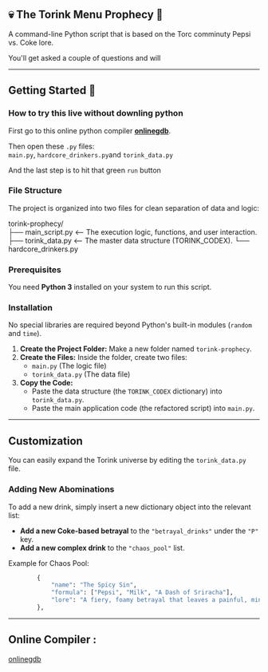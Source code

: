 ## 💀 The Torink Menu Prophecy 🥤

A command-line Python script that is based on the Torc comminuty Pepsi vs. Coke lore.

You'll get asked a couple of questions and will

---


## Getting Started 🚀

### How to try this live without downling python


First go to this online python compiler **[onlinegdb](https://www.onlinegdb.com/online_python_compiler)**. <br>

Then open these `.py` files:<br>
`main.py`, `hardcore_drinkers.py`and `torink_data.py` <br>

And the last step is to hit that green `run` button


### File Structure

The project is organized into two files for clean separation of data and logic:

torink-prophecy/<br>
├── main_script.py   <-- The execution logic, functions, and user interaction.<br>
├── torink_data.py    <-- The master data structure (TORINK_CODEX).
└── hardcore_drinkers.py


### Prerequisites

You need **Python 3** installed on your system to run this script.

### Installation

No special libraries are required beyond Python's built-in modules (`random` and `time`).

1.  **Create the Project Folder:** Make a new folder named `torink-prophecy`.
2.  **Create the Files:** Inside the folder, create two files:
    * `main.py` (The logic file)
    * `torink_data.py` (The data file)
3.  **Copy the Code:**
    * Paste the data structure (the `TORINK_CODEX` dictionary) into `torink_data.py`.
    * Paste the main application code (the refactored script) into `main.py`.

---


## Customization

You can easily expand the Torink universe by editing the `torink_data.py` file.


### Adding New Abominations

To add a new drink, simply insert a new dictionary object into the relevant list:

* **Add a new Coke-based betrayal** to the `"betrayal_drinks"` under the `"P"` key.
* **Add a new complex drink** to the `"chaos_pool"` list.

Example for Chaos Pool:
```python
        {
            "name": "The Spicy Sin",
            "formula": ["Pepsi", "Milk", "A Dash of Sriracha"],
            "lore": "A fiery, foamy betrayal that leaves a painful, minty sting.",
        },
```


---
## Online Compiler :
[onlinegdb](https://www.onlinegdb.com/online_python_compiler)